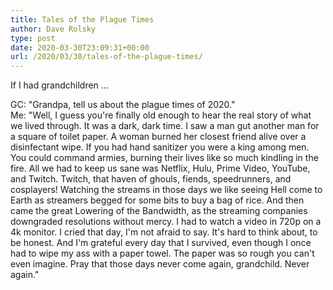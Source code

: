 ```yaml
---
title: Tales of the Plague Times
author: Dave Rolsky
type: post
date: 2020-03-30T23:09:31+00:00
url: /2020/03/30/tales-of-the-plague-times/
---
```


If I had grandchildren …

GC: "Grandpa, tell us about the plague times of 2020."  
Me: "Well, I guess you're finally old enough to hear the real story of what we lived through. It was
a dark, dark time. I saw a man gut another man for a square of toilet paper. A woman burned her
closest friend alive over a disinfectant wipe. If you had hand sanitizer you were a king among men.
You could command armies, burning their lives like so much kindling in the fire. All we had to keep
us sane was Netflix, Hulu, Prime Video, YouTube, and Twitch. Twitch, that haven of ghouls, fiends,
speedrunners, and cosplayers! Watching the streams in those days we like seeing Hell come to Earth
as streamers begged for some bits to buy a bag of rice. And then came the great Lowering of the
Bandwidth, as the streaming companies downgraded resolutions without mercy. I had to watch a video
in 720p on a 4k monitor. I cried that day, I'm not afraid to say. It's hard to think about, to be
honest. And I'm grateful every day that I survived, even though I once had to wipe my ass with a
paper towel. The paper was so rough you can't even imagine. Pray that those days never come again,
grandchild. Never again."
